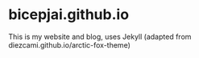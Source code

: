 # bicepjai.github.io
This is my website and blog, uses Jekyll (adapted from diezcami.github.io/arctic-fox-theme)
